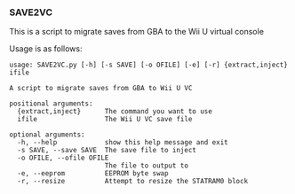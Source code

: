 ### SAVE2VC

This is a script to migrate saves from GBA to the Wii U virtual console

Usage is as follows:
```
usage: SAVE2VC.py [-h] [-s SAVE] [-o OFILE] [-e] [-r] {extract,inject} ifile

A script to migrate saves from GBA to Wii U VC

positional arguments:
  {extract,inject}      The command you want to use
  ifile                 The Wii U VC save file

optional arguments:
  -h, --help            show this help message and exit
  -s SAVE, --save SAVE  The save file to inject
  -o OFILE, --ofile OFILE
                        The file to output to
  -e, --eeprom          EEPROM byte swap
  -r, --resize          Attempt to resize the STATRAM0 block
```